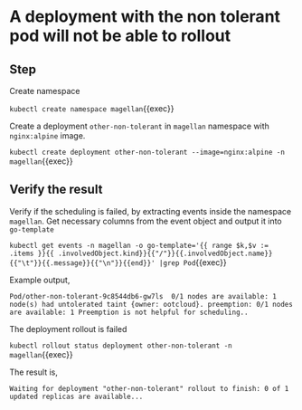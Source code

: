 # A deployment with the non tolerant pod will not be able to rollout

## Step

Create namespace

`kubectl create namespace magellan`{{exec}}

Create a deployment `other-non-tolerant` in `magellan` namespace with `nginx:alpine` image.

`kubectl create deployment other-non-tolerant --image=nginx:alpine -n magellan`{{exec}}

## Verify the result

Verify if the scheduling is failed, by extracting events inside the namespace `magellan`. Get necessary columns from the event object and output it into `go-template`

`kubectl get events -n magellan -o go-template='{{ range $k,$v := .items }}{{ .involvedObject.kind}}{{"/"}}{{.involvedObject.name}}{{"\t"}}{{.message}}{{"\n"}}{{end}}' |grep Pod`{{exec}}

Example output,

```text
Pod/other-non-tolerant-9c8544db6-gw7ls  0/1 nodes are available: 1 node(s) had untolerated taint {owner: ootcloud}. preemption: 0/1 nodes are available: 1 Preemption is not helpful for scheduling..

```

The deployment rollout is failed

`kubectl rollout status deployment other-non-tolerant -n magellan`{{exec}}

The result is,

```text
Waiting for deployment "other-non-tolerant" rollout to finish: 0 of 1 updated replicas are available...
```
